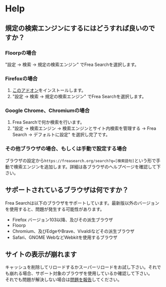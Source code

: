 # Help

## 規定の検索エンジンにするにはどうすれば良いのですか？
### Floorpの場合
"設定 → 検索 → 規定の検索エンジン" でFrea Searchを選択します。

### Firefoxの場合
 1. [このアドオン](https://addons.mozilla.org/ja/firefox/addon/frea-search/)をインストールします。
 2. "設定 → 検索 → 規定の検索エンジン" でFrea Searchを選択します。

### Google Chrome、Chromiumの場合
 1. Frea Searchで何か検索を行います。
 2. "設定 → 検索エンジン → 検索エンジンとサイト内検索を管理する → Frea Search → デフォルトに設定" を選択し完了です。

### その他ブラウザの場合、もしくは手動で設定する場合
ブラウザの設定から`https://freasearch.org/search?q=[検索語句]`という形で手動で検索エンジンを追加します。詳細は各ブラウザのヘルプページを確認して下さい。

## サポートされているブラウザは何ですか？
Frea Searchは以下のブラウザをサポートしています。最新版以外のバージョンを使用すると、問題が発生する可能性があります。

 - Firefox バージョン103以降、及びその派生ブラウザ
 - Floorp
 - Chromium、及びEdgeやBrave、Vivaldiなどその派生ブラウザ
 - Safari、GNOME WebなどWebkitを使用するブラウザ

## サイトの表示が崩れます
キャッシュを削除してリロードするかスーパーリロードをお試し下さい。それでも崩れる場合、サポート対象のブラウザを使用しているか確認して下さい。  
それでも問題が解決しない場合は[問題を報告](https://git.sda1.net/frea/search/issues)してください。
